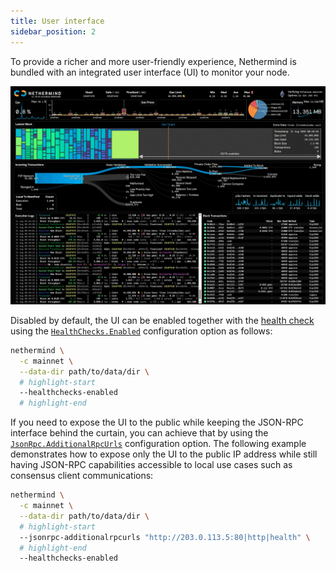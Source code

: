```yaml
---
title: User interface
sidebar_position: 2
---
```


To provide a richer and more user-friendly experience, Nethermind is bundled with an integrated user interface (UI) to monitor your node.

![Nethermind UI](/images/ui.png)

Disabled by default, the UI can be enabled together with the [health check](./health-check.md) using the [`HealthChecks.Enabled`](../fundamentals/configuration.md#healthchecks-enabled) configuration option as follows:

```bash
nethermind \
  -c mainnet \
  --data-dir path/to/data/dir \
  # highlight-start
  --healthchecks-enabled
  # highlight-end
```

If you need to expose the UI to the public while keeping the JSON-RPC interface behind the curtain, you can achieve that by using the [`JsonRpc.AdditionalRpcUrls`](../fundamentals/configuration.md#jsonrpc-additionalrpcurls) configuration option. The following example demonstrates how to expose only the UI to the public IP address while still having JSON-RPC capabilities accessible to local use cases such as consensus client communications:

```bash
nethermind \
  -c mainnet \
  --data-dir path/to/data/dir \
  # highlight-start
  --jsonrpc-additionalrpcurls "http://203.0.113.5:80|http|health" \
  # highlight-end
  --healthchecks-enabled
```

